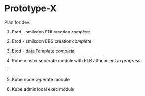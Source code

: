 # Prototype-X

Plan for dev:

1. Etcd - smilodon ENI creation *complete*

2. Etcd - smilodon EBS creation *complete*

3. Etcd - data Template *complete*

4. Kube master seperate module with ELB attachment *in progress*

--

5. Kube node seperate module

6. Kube admin local exec module
